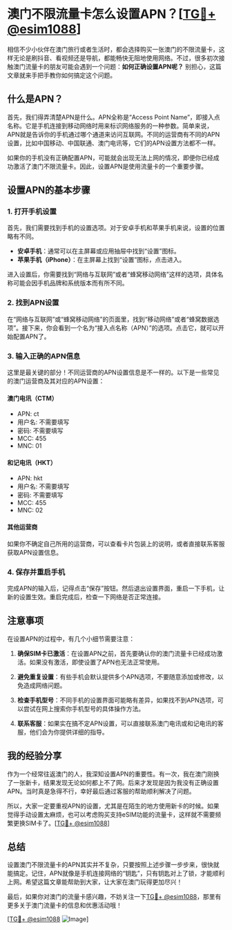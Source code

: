 # 澳门不限流量卡怎么设置APN？[[TG💪+ @esim1088](https://t.me/s/esim1088)]

相信不少小伙伴在澳门旅行或者生活时，都会选择购买一张澳门的不限流量卡，这样无论是刷抖音、看视频还是导航，都能畅快无阻地使用网络。不过，很多初次接触澳门流量卡的朋友可能会遇到一个问题：**如何正确设置APN呢？** 别担心，这篇文章就来手把手教你如何搞定这个问题。

## 什么是APN？

首先，我们得弄清楚APN是什么。APN全称是“Access Point Name”，即接入点名称。它是手机连接到移动网络时用来标识网络服务的一种参数。简单来说，APN就是告诉你的手机通过哪个通道来访问互联网。不同的运营商有不同的APN设置，比如中国移动、中国联通、澳门电讯等，它们的APN设置方法都不一样。

如果你的手机没有正确配置APN，可能就会出现无法上网的情况，即便你已经成功激活了澳门不限流量卡。因此，设置APN是使用流量卡的一个重要步骤。

## 设置APN的基本步骤

### 1. 打开手机设置

首先，我们需要找到手机的设置选项。对于安卓手机和苹果手机来说，设置的位置略有不同。

- **安卓手机**：通常可以在主屏幕或应用抽屉中找到“设置”图标。
- **苹果手机（iPhone）**：在主屏幕上找到“设置”图标，点击进入。

进入设置后，你需要找到“网络与互联网”或者“蜂窝移动网络”这样的选项，具体名称可能会因手机品牌和系统版本而有所不同。

### 2. 找到APN设置

在“网络与互联网”或“蜂窝移动网络”的页面里，找到“移动网络”或者“蜂窝数据选项”。接下来，你会看到一个名为“接入点名称（APN）”的选项。点击它，就可以开始配置APN了。

### 3. 输入正确的APN信息

这里是最关键的部分！不同运营商的APN设置信息是不一样的。以下是一些常见的澳门运营商及其对应的APN设置：

#### 澳门电讯（CTM）

- APN: ct
- 用户名: 不需要填写
- 密码: 不需要填写
- MCC: 455
- MNC: 01

#### 和记电讯（HKT）

- APN: hkt
- 用户名: 不需要填写
- 密码: 不需要填写
- MCC: 455
- MNC: 02

#### 其他运营商

如果你不确定自己所用的运营商，可以查看卡片包装上的说明，或者直接联系客服获取APN设置信息。

### 4. 保存并重启手机

完成APN的输入后，记得点击“保存”按钮。然后退出设置界面，重启一下手机，让新的设置生效。重启完成后，检查一下网络是否正常连接。

## 注意事项

在设置APN的过程中，有几个小细节需要注意：

1. **确保SIM卡已激活**：在设置APN之前，首先要确认你的澳门流量卡已经成功激活。如果没有激活，即使设置了APN也无法正常使用。

2. **避免重复设置**：有些手机会默认提供多个APN选项，不要随意添加或修改，以免造成网络问题。

3. **检查手机型号**：不同手机的设置界面可能略有差异，如果找不到APN选项，可以尝试在网上搜索你手机型号的具体操作方法。

4. **联系客服**：如果实在搞不定APN设置，可以直接联系澳门电讯或和记电讯的客服，他们会为你提供详细的指导。

## 我的经验分享

作为一个经常往返澳门的人，我深知设置APN的重要性。有一次，我在澳门刚换了一张新卡，结果发现无论如何都上不了网。后来才发现是因为我没有正确设置APN。当时真是急得不行，幸好最后通过客服的帮助顺利解决了问题。

所以，大家一定要重视APN的设置，尤其是在陌生的地方使用新卡的时候。如果觉得手动设置太麻烦，也可以考虑购买支持eSIM功能的流量卡，这样就不需要频繁更换SIM卡了。[[TG💪+ @esim1088](https://t.me/s/esim1088)]

## 总结

设置澳门不限流量卡的APN其实并不复杂，只要按照上述步骤一步步来，很快就能搞定。记住，APN就像是手机连接网络的“钥匙”，只有钥匙对上了锁，才能顺利上网。希望这篇文章能帮助到大家，让大家在澳门玩得更加尽兴！

最后，如果你对澳门的流量卡感兴趣，不妨关注一下[TG💪+ @esim1088](https://t.me/s/esim1088)，那里有更多关于澳门流量卡的信息和优惠活动哦！

[[TG💪+ @esim1088](https://t.me/s/esim1088) ![Image](https://i.postimg.cc/4NQfJmqS/Snipaste-2025-05-13-00-14-12.png)]